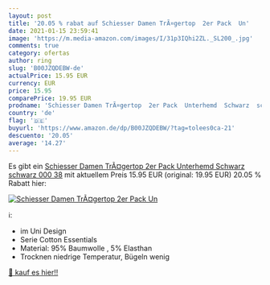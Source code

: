 ```yaml
---
layout: post
title: '20.05 % rabat auf Schiesser Damen TrÃ¤gertop  2er Pack  Un'
date: 2021-01-15 23:59:41
image: 'https://m.media-amazon.com/images/I/31p3IQhi2ZL._SL200_.jpg'
comments: true
category: ofertas
author: ring
slug: 'B00JZQDEBW-de'
actualPrice: 15.95 EUR
currency: EUR
price: 15.95
comparePrice: 19.95 EUR
prodname: 'Schiesser Damen TrÃ¤gertop  2er Pack  Unterhemd  Schwarz  schwarz 000   38'
country: 'de'
flag: '🇩🇪'
buyurl: 'https://www.amazon.de/dp/B00JZQDEBW/?tag=tolees0ca-21'
descuento: '20.05'
average: '14.27'
---
```


Es gibt ein [Schiesser Damen TrÃ¤gertop  2er Pack  Unterhemd  Schwarz  schwarz 000   38](https://www.amazon.de/dp/B00JZQDEBW/?tag=tolees0ca-21) mit aktuellem Preis 15.95 EUR (original: 19.95 EUR) 20.05 % Rabatt hier:

[![Schiesser Damen TrÃ¤gertop  2er Pack  Un](https://m.media-amazon.com/images/I/31p3IQhi2ZL._SL200_.jpg)](https://www.amazon.de/dp/B00JZQDEBW/?tag=tolees0ca-21)

ℹ️:

- im Uni Design
- Serie Cotton Essentials
- Material: 95% Baumwolle , 5% Elasthan
- Trocknen niedrige Temperatur, Bügeln wenig

[🛒 kauf es hier!!](https://www.amazon.de/dp/B00JZQDEBW/?tag=tolees0ca-21)
